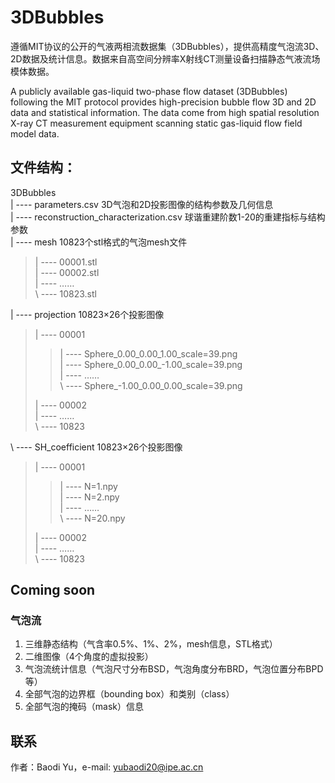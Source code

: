 # 3DBubbles
遵循MIT协议的公开的气液两相流数据集（3DBubbles），提供高精度气泡流3D、2D数据及统计信息。数据来自高空间分辨率X射线CT测量设备扫描静态气液流场模体数据。

A publicly available gas-liquid two-phase flow dataset (3DBubbles) following the MIT protocol provides high-precision bubble flow 3D and 2D data and statistical information. The data come from high spatial resolution X-ray CT measurement equipment scanning static gas-liquid flow field model data.

## 文件结构：  
3DBubbles  
 | ---- parameters.csv 3D气泡和2D投影图像的结构参数及几何信息  
 | ---- reconstruction_characterization.csv 球谐重建阶数1-20的重建指标与结构参数  
 | ---- mesh 10823个stl格式的气泡mesh文件  
> | ---- 00001.stl  
> | ---- 00002.stl  
> | ---- ……  
> \\ ---- 10823.stl

| ---- projection 10823×26个投影图像  
> | ---- 00001  
>> | ---- Sphere_0.00_0.00_1.00_scale=39.png  
>> | ---- Sphere_0.00_0.00_-1.00_scale=39.png  
>> | ---- ……  
>> \\ ---- Sphere_-1.00_0.00_0.00_scale=39.png
> 
> | ---- 00002  
> | ---- ……  
> \\ ---- 10823

\\ ---- SH_coefficient 10823×26个投影图像  
> | ---- 00001  
>> | ---- N=1.npy  
>> | ---- N=2.npy  
>> | ---- ……  
>> \\ ---- N=20.npy
> 
> | ---- 00002  
> | ---- ……  
> \\ ---- 10823  

## Coming soon

### 气泡流
1. 三维静态结构（气含率0.5%、1%、2%，mesh信息，STL格式）
2. 二维图像（4个角度的虚拟投影）
3. 气泡流统计信息（气泡尺寸分布BSD，气泡角度分布BRD，气泡位置分布BPD等）
4. 全部气泡的边界框（bounding box）和类别（class）
5. 全部气泡的掩码（mask）信息


## 联系
作者：Baodi Yu，e-mail: yubaodi20@ipe.ac.cn
